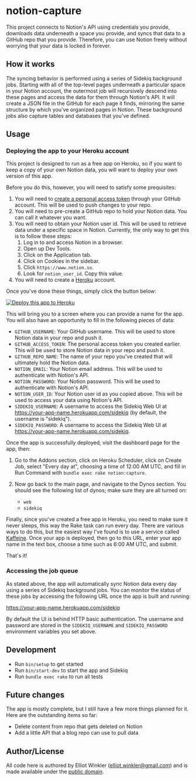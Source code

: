 # notion-capture

This project connects to Notion's API using credentials you provide,
downloads data underneath a space you provide,
and syncs that data to a GitHub repo that you provide.
Therefore, you can use Notion freely
without worrying that your data is locked in forever.

## How it works

The syncing behavior is performed using a series of Sidekiq background jobs.
Starting with all of the top-level pages underneath a particular space in your Notion account,
the outermost job will recursively descend into these pages
and access the data for them through Notion's API.
It will create a JSON file in the GitHub for each page it finds,
mirroring the same structure by which you've organized pages in Notion.
These background jobs also capture tables and databases that you've defined.

## Usage

### Deploying the app to your Heroku account

This project is designed to run as a free app on Heroku,
so if you want to keep a copy of your own Notion data,
you will want to deploy your own version of this app.

Before you do this, however, you will need to satisfy some prequisites:

1. You will need to [create a personal access token]
   through your GitHub account.
   This will be used to push changes to your repo.
2. You will need to pre-create a GitHub repo to hold your Notion data.
   You can call it whatever you want.
3. You will need to obtain your Notion user id.
   This will be used to retrieve data under a specific space in Notion.
   Currently, the only way to get this
   is to follow these steps:
   1. Log in to and access Notion in a browser.
   2. Open up Dev Tools.
   3. Click on the Application tab.
   4. Click on Cookies in the sidebar.
   5. Click `https://www.notion.so`.
   6. Look for `notion_user_id`. Copy this value.
4. You will need to create a [Heroku] account.

[create a personal access token]: https://docs.github.com/en/github/authenticating-to-github/keeping-your-account-and-data-secure/creating-a-personal-access-token
[Heroku]: https://heroku.com

Once you've done these things,
simply click the button below:

[![Deploy this app to Heroku](https://www.herokucdn.com/deploy/button.svg)](https://heroku.com/deploy)

This will bring you to a screen
where you can provide a name for the app.
You will also have an opportunity to fill in the following pieces of data:

* `GITHUB_USERNAME`:
 Your GitHub username.
 This will be used to store Notion data in your repo and push it.
* `GITHUB_ACCESS_TOKEN`:
 The personal access token you created earlier.
 This will be used to store Notion data in your repo and push it.
* `GITHUB_REPO_NAME`:
 The name of your repo you've created
 that will ultimately hold the Notion data.
* `NOTION_EMAIL`:
 Your Notion email address.
 This will be used to authenticate with Notion's API.
* `NOTION_PASSWORD`:
 Your Notion password.
 This will be used to authenticate with Notion's API.
* `NOTION_USER_ID`:
 Your Notion user id as you copied above.
 This will be used to access your data using Notion's API.
* `SIDEKIQ_USERNAME`:
 A username to access the Sidekiq Web UI at
 <https://your-app-name.herokuapp.com/sidekiq>
 (by default, the username is "sidekiq").
* `SIDEKIQ_PASSWORD`:
 A username to access the Sidekiq Web UI at
 <https://your-app-name.herokuapp.com/sidekiq>.

Once the app is successfully deployed,
visit the dashboard page for the app,
then:

1. Go to the Addons section,
   click on Heroku Scheduler,
   click on Create Job,
   select "Every day at",
   choosing a time of 12:00 AM UTC,
   and fill in Run Command with `bundle exec rake notion:capture`.
2. Now go back to the main page,
   and navigate to the Dynos section.
   You should see the following list of dynos;
   make sure they are all turned on:

   * `web`
   * `sidekiq`

Finally, since you've created a free app in Heroku,
you need to make sure it never sleeps,
this way the Rake task can run every day.
There are various ways to do this,
but the easiest way I've found is to use a service called [Kaffeine][kaffeine].
Once your app is deployed,
then go to this URL,
enter your app name in the text box,
choose a time such as 6:00 AM UTC,
and submit.

That's it!

[kaffeine]: https://kaffeine.herokuapp.com/

### Accessing the job queue

As stated above,
the app will automatically sync Notion data every day
using a series of Sidekiq background jobs.
You can monitor the status of these jobs
by accessing the following URL once the app is built and running:

<https://your-app-name.herokuapp.com/sidekiq>

By default the UI is behind HTTP basic authentication.
The username and password are stored
in the `SIDEKIQ_USERNAME` and `SIDEKIQ_PASSWORD` environment variables you set above.

## Development

* Run `bin/setup` to get started
* Run `bin/start-dev` to start the app and Sidekiq
* Run `bundle exec rake` to run all tests

## Future changes

The app is mostly complete,
but I still have a few more things planned for it.
Here are the outstanding items so far:

* Delete content from repo that gets deleted on Notion
* Add a little API that a blog repo can use to pull data

## Author/License

All code here is authored by Elliot Winkler (<elliot.winkler@gmail.com>)
and is made available under the [public domain].

[public domain]: ./LICENSE
